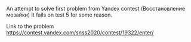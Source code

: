 An attempt to solve first problem from Yandex contest (Восстановление мозайки)
It fails on test 5 for some reason.

Link to the problem
https://contest.yandex.com/snss2020/contest/19322/enter/